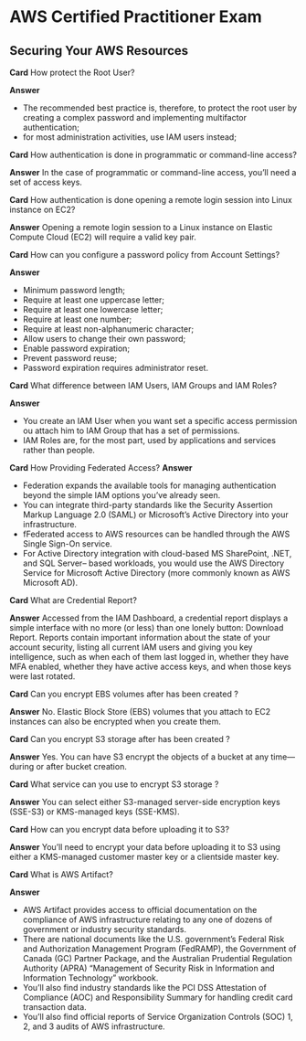 # AWS Certified Practitioner Exam


## Securing Your AWS Resources

**Card**
How protect the Root User?

**Answer**
* The recommended best practice is, therefore, to protect the root user by creating a complex password and implementing multifactor authentication;
* for most administration activities, use IAM users instead;


**Card**
How authentication is done in programmatic or command-line access?

**Answer**
In the case of programmatic or command-line access, you’ll need a set of access keys.


**Card**
How authentication is done opening a remote login session into Linux instance on EC2?

**Answer**
Opening a remote login session to a Linux instance on Elastic Compute Cloud (EC2) will require a valid key pair.

**Card**
How can you configure a password policy from Account Settings?

**Answer**
* Minimum password length;
* Require at least one uppercase letter;
* Require at least one lowercase letter;
* Require at least one number;
* Require at least non-alphanumeric character;
* Allow users to change their own password;
* Enable password expiration;
* Prevent password reuse;
* Password expiration requires administrator reset.


**Card**
What difference between IAM Users, IAM Groups and IAM Roles?

**Answer**
* You create an IAM User when you want set a specific access permission ou attach him to IAM Group that has a set of permissions.
* IAM Roles are, for the most part, used by applications and services rather than people.


**Card**
How Providing Federated Access?
**Answer**
* Federation expands the available tools for managing authentication beyond the simple IAM options you’ve already seen.
* You can integrate third-party standards like the Security Assertion Markup Language 2.0 (SAML) or Microsoft’s Active Directory into your infrastructure.
* fFederated access to AWS resources can be handled through the AWS Single Sign-On service.
* For Active Directory integration with cloud-based MS SharePoint, .NET, and SQL Server– based workloads, you would use the AWS Directory Service for Microsoft Active Directory (more commonly known as AWS Microsoft AD).

**Card**
What are Credential Report?

**Answer**
Accessed from the IAM Dashboard, a credential report displays a simple interface with no more (or less) than one lonely button: Download Report.
Reports contain important information about the state of your account security, listing all current IAM users and giving you key intelligence, such as when each of them last logged in, whether they have MFA enabled, whether they have active access keys, and when those keys were last rotated.

**Card**
Can you encrypt EBS volumes after has been created ?

**Answer**
No. Elastic Block Store (EBS) volumes that you attach to EC2 instances can also be encrypted when you create them.

**Card**
Can you encrypt S3 storage after has been created ?

**Answer**
Yes. You can have S3 encrypt the objects of a bucket at any time—during or after bucket creation.

**Card**
What service can you use to encrypt S3 storage ?

**Answer**
You can select either S3-managed server-side encryption keys (SSE-S3) or KMS-managed keys (SSE-KMS).


**Card**
How can you encrypt data before uploading it to S3?

**Answer**
You’ll need to encrypt your data before uploading it to S3 using either a KMS-managed customer master key or a clientside master key.


**Card**
What is AWS Artifact?

**Answer**
* AWS Artifact provides access to official documentation on the compliance of AWS infrastructure relating to any one of dozens of government or industry security standards.
* There are national documents like the U.S. government’s Federal Risk and Authorization Management Program (FedRAMP), the Government of Canada (GC) Partner Package, and the Australian Prudential Regulation Authority (APRA) “Management of Security Risk in Information and Information Technology” workbook.
* You’ll also find industry standards like the PCI DSS Attestation of Compliance (AOC) and Responsibility Summary for handling credit card transaction data.
* You’ll also find official reports of Service Organization Controls (SOC) 1, 2, and 3 audits of AWS infrastructure.


